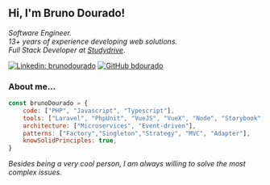 <h2> Hi, I'm Bruno Dourado!</h2>
<p>
<em>Software Engineer.</em><br>
<em>13+ years of experience developing web solutions.</em><br>
<em>Full Stack Developer at <a href="https://www.studydrive.net">Studydrive</a></em>.
</p>

[![Linkedin: brunodourado](https://img.shields.io/badge/-brunodourado-blue?style=flat-square&logo=Linkedin&logoColor=white&link=https://www.linkedin.com/in/bruno-dourado-8a6a4813/)](https://www.linkedin.com/in/bruno-dourado-8a6a4813/)
[![GitHub bdourado](https://img.shields.io/github/followers/bdourado?label=follow&style=social)](https://github.com/bdourado)


### About me...

```javascript
const brunoDourado = {
    code: ["PHP", "Javascript", "Typescript"],
    tools: ["Laravel", "PhpUnit", "VueJS", "VueX", "Node", "Storybook", "Jest", "Docker", "Kafka"],
    architecture: ["Microservices", "Event-driven"],
    patterns: ["Factory","Singleton","Strategy", "MVC", "Adapter"],
    knowSolidPrinciples: true,
}
```

<p><em>Besides being a very cool person, I am always willing to solve the most complex issues.</em></p>